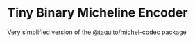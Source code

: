 # Tiny Binary Micheline Encoder

Very simplified version of the [@taquito/michel-codec](https://github.com/ecadlabs/taquito/blob/1e860e5ce7294bdb886bc9031b4d0a1eaa19a4b0/packages/taquito-michel-codec) package
